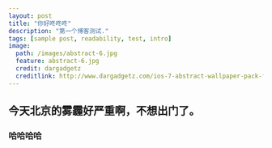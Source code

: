 ```yaml
---
layout: post
title: "你好咚咚咚"
description: "第一个博客测试."
tags: [sample post, readability, test, intro]
image:
  path: /images/abstract-6.jpg
  feature: abstract-6.jpg
  credit: dargadgetz
  creditlink: http://www.dargadgetz.com/ios-7-abstract-wallpaper-pack-for-iphone-5-and-ipod-touch-retina/
---
```


## 今天北京的雾霾好严重啊，不想出门了。
###  哈哈哈哈